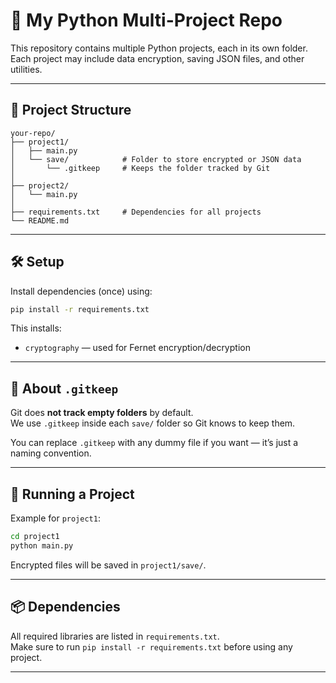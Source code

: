 # 🧠 My Python Multi-Project Repo

This repository contains multiple Python projects, each in its own folder.  
Each project may include data encryption, saving JSON files, and other utilities.

---

## 📁 Project Structure

```
your-repo/
├── project1/
│   ├── main.py
│   └── save/            # Folder to store encrypted or JSON data
│       └── .gitkeep     # Keeps the folder tracked by Git
│
├── project2/
│   └── main.py
│
├── requirements.txt     # Dependencies for all projects
└── README.md
```

---

## 🛠 Setup

Install dependencies (once) using:

```bash
pip install -r requirements.txt
```

This installs:

- `cryptography` — used for Fernet encryption/decryption

---

## 🔐 About `.gitkeep`

Git does **not track empty folders** by default.  
We use `.gitkeep` inside each `save/` folder so Git knows to keep them.

You can replace `.gitkeep` with any dummy file if you want — it’s just a naming convention.

---

## 🚀 Running a Project

Example for `project1`:

```bash
cd project1
python main.py
```

Encrypted files will be saved in `project1/save/`.

---

## 📦 Dependencies

All required libraries are listed in `requirements.txt`.  
Make sure to run `pip install -r requirements.txt` before using any project.

---
